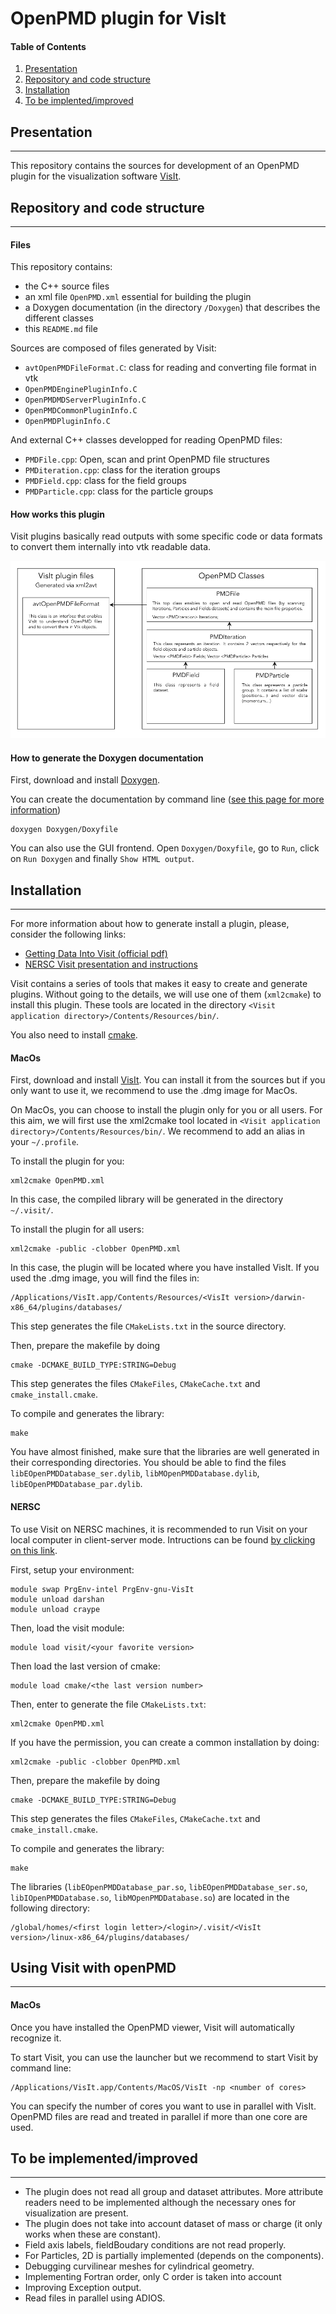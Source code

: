 OpenPMD plugin for VisIt
========================

#### Table of Contents
1. [Presentation](#Presentation)
2. [Repository and code structure](#Repository-and-code-structure)
3. [Installation](#Installation)
4. [To be implented/improved](#To-be-implemented/improved)

## Presentation
-------------------

This repository contains the sources for development of an OpenPMD plugin for the visualization software [VisIt](https://wci.llnl.gov/simulation/computer-codes/visit).

## Repository and code structure
------------------------------------

#### Files

This repository contains:

- the C++ source files
- an xml file `OpenPMD.xml` essential for building the plugin
- a Doxygen documentation (in the directory `/Doxygen`) that describes the different classes
- this `README.md` file

Sources are composed of files generated by Visit:

- `avtOpenPMDFileFormat.C`: class for reading and converting file format in vtk
- `OpenPMDEnginePluginInfo.C`
- `OpenPMDMDServerPluginInfo.C`
- `OpenPMDCommonPluginInfo.C`
- `OpenPMDPluginInfo.C`

And external C++ classes developped for reading OpenPMD files:

- `PMDFile.cpp`: Open, scan and print OpenPMD file structures
- `PMDiteration.cpp`: class for the iteration groups
- `PMDField.cpp`: class for the field groups
- `PMDParticle.cpp`: class for the particle groups

#### How works this plugin

Visit plugins basically read outputs with some specific code or data formats to convert them internally into vtk readable data.

![alt text](./Doxygen/images/class_description.png "Classes")

#### How to generate the Doxygen documentation

First, download and install [Doxygen](http://www.stack.nl/~dimitri/doxygen/download.html).

You can create the documentation by command line ([see this page for more information](https://www.stack.nl/~dimitri/doxygen/manual/doxygen_usage.html))

```
doxygen Doxygen/Doxyfile
```

You can also use the GUI frontend. Open `Doxygen/Doxyfile`, go to `Run`, click on `Run Doxygen` and finally `Show HTML output`.

## Installation
---------------------

For more information about how to generate install a plugin, please, consider the following links:

- [Getting Data Into Visit (official pdf)](https://wci.llnl.gov/content/assets/docs/simulation/computer-codes/visit/GettingDataIntoVisIt2.0.0.pdf)
- [NERSC Visit presentation and instructions](http://www.nersc.gov/users/data-analytics/data-visualization/visit-2/)

Visit contains a series of tools that makes it easy to create and generate plugins. Without going to the details, we will use one of them (`xml2cmake`) to install this plugin. These tools are located in the directory `<Visit application directory>/Contents/Resources/bin/`.

You also need to install [cmake](https://cmake.org/download/).

#### MacOs

First, download and install [VisIt](https://wci.llnl.gov/simulation/computer-codes/visit/downloads). You can install it from the sources but if you only want to use it, we recommend to use the .dmg image for MacOs.

On MacOs, you can choose to install the plugin only for you or all users.
For this aim, we will first use the xml2cmake tool located in `<Visit application directory>/Contents/Resources/bin/`.
We recommend to add an alias in your `~/.profile`. 

To install the plugin for you:

```
xml2cmake OpenPMD.xml
```

In this case, the compiled library will be generated in the directory `~/.visit/`.

To install the plugin for all users:

```
xml2cmake -public -clobber OpenPMD.xml
```

In this case, the plugin will be located where you have installed VisIt. If you used the .dmg image, you will find the files in:

```
/Applications/VisIt.app/Contents/Resources/<VisIt version>/darwin-x86_64/plugins/databases/
```

This step generates the file `CMakeLists.txt` in the source directory.

Then, prepare the makefile by doing

```
cmake -DCMAKE_BUILD_TYPE:STRING=Debug
```

This step generates the files `CMakeFiles`, `CMakeCache.txt` and `cmake_install.cmake`.

To compile and generates the library:

```
make
```

You have almost finished, make sure that the libraries are well generated in their corresponding directories. You should be able to find the files `libEOpenPMDDatabase_ser.dylib`, `libMOpenPMDDatabase.dylib`, `libEOpenPMDDatabase_par.dylib`.

#### NERSC

To use Visit on NERSC machines, it is recommended to run Visit on your local computer in client-server mode. Intructions can be found [by clicking on this link](http://www.nersc.gov/users/data-analytics/data-visualization/visit-2/).

First, setup your environment:

```
module swap PrgEnv-intel PrgEnv-gnu-VisIt
module unload darshan
module unload craype 
```

Then, load the visit module:

```
module load visit/<your favorite version>
```

Then load the last version of cmake:

```
module load cmake/<the last version number>
```

Then, enter to generate the file `CMakeLists.txt`:

```
xml2cmake OpenPMD.xml
```

If you have the permission, you can create a common installation by doing:

```
xml2cmake -public -clobber OpenPMD.xml
```

Then, prepare the makefile by doing

```
cmake -DCMAKE_BUILD_TYPE:STRING=Debug
```

This step generates the files `CMakeFiles`, `CMakeCache.txt` and `cmake_install.cmake`.

To compile and generates the library:

```
make
```

The libraries (`libEOpenPMDDatabase_par.so`, `libEOpenPMDDatabase_ser.so`, `libIOpenPMDDatabase.so`, `libMOpenPMDDatabase.so`) are located in the following directory:

```
/global/homes/<first login letter>/<login>/.visit/<VisIt version>/linux-x86_64/plugins/databases/
```
## Using Visit with openPMD
-------------------------

#### MacOs

Once you have installed the OpenPMD viewer, Visit will automatically recognize it.

To start Visit, you can use the launcher but we recommend to start Visit by command line:

```
/Applications/VisIt.app/Contents/MacOS/VisIt -np <number of cores>
```

You can specify the number of cores you want to use in parallel with VisIt. 
OpenPMD files are read and treated in parallel if more than one core are used.

## To be implemented/improved
-------------------------

- The plugin does not read all group and dataset attributes. More attribute readers need to be implemented although the necessary ones for visualization are present.
- The plugin does not take into account dataset of mass or charge (it only works when these are constant).
- Field axis labels, fieldBoudary conditions are not read properly.
- For Particles, 2D is partially implemented (depends on the components).
- Debugging curvilinear meshes for cylindrical geometry.
- Implementing Fortran order, only C order is taken into account
- Improving Exception output.
- Read files in parallel using ADIOS.